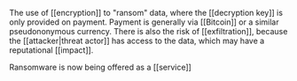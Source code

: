 The use of [[encryption]] to "ransom" data, where the [[decryption key]] is only provided on payment. Payment is generally via [[Bitcoin]] or a similar pseudononymous currency. There is also the risk of [[exfiltration]], because the [[attacker|threat actor]] has access to the data, which may have a reputational [[impact]].

Ransomware is now being offered as a [[service]]